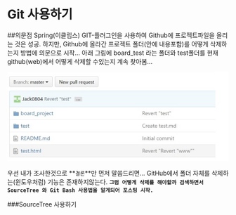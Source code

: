 # Git 사용하기
##의문점
Spring(이클립스) GIT-플러그인을 사용하여 Github에 프로젝트파일을 올리는 것은 성공.
하지만, Github에 올라간 프로젝트 폴더(안에 내용포함)를 어떻게 삭제하는지 방법에 의문으로 시작...
아래 그림에 board_test 라는 폴더와 test폴더를 현재 github(web)에서 어떻게 삭제할 수있는지 계속 찾아봄...

![img1](../img/git/2.jpg "title")


우선 내가 조사한것으로 **`결론`**만 먼저 말씀드리면...
GitHub에서 폴더 자체를 삭제하는(윈도우처럼) 기능은 존재하지않는다.
**``그럼 어떻게 삭제를 해야할까 검색하면서 SourceTree 와 Git Bash 사용법을 알게되어 포스팅 시작.``**


###SourceTree 사용하기
